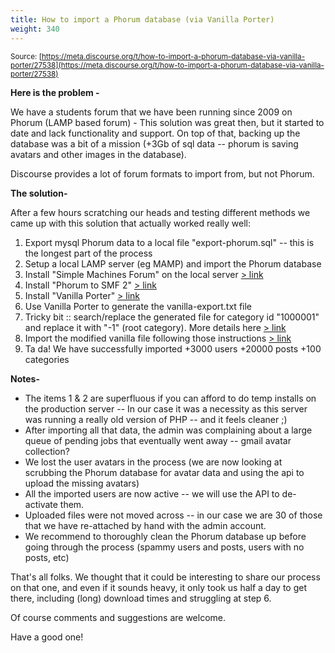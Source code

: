 ```yaml
---
title: How to import a Phorum database (via Vanilla Porter)
weight: 340
---
```


<small class="documentation-source">Source: [https://meta.discourse.org/t/how-to-import-a-phorum-database-via-vanilla-porter/27538](https://meta.discourse.org/t/how-to-import-a-phorum-database-via-vanilla-porter/27538)</small>

**Here is the problem -**

We have a students forum that we have been running since 2009 on Phorum (LAMP based forum) - 
This solution was great then, but it started to date and lack functionality and support.
On top of that, backing up the database was a bit of a mission (+3Gb of sql data -- phorum is saving avatars and other images in the database).

Discourse provides a lot of forum formats to import from, but not Phorum.

**The solution-**

After a few hours scratching our heads and testing different methods we came up with this solution that actually worked really well:

 1. Export mysql Phorum data to a local file "export-phorum.sql" -- this is the longest part of the process
 2. Setup a local LAMP server (eg MAMP) and import the Phorum database
 2. Install "Simple Machines Forum" on the local server [> link][1]
 3. Install "Phorum to SMF 2" [> link][2]
 4. Install "Vanilla Porter" [> link][3]
 5. Use Vanilla Porter to generate the vanilla-export.txt file
 6. Tricky bit :: search/replace the generated file for category id "1000001" and replace it with "-1" (root category). More details here [> link][5]
 7. Import the modified vanilla file following those instructions [> link][4]
 8. Ta da! We have successfully imported +3000 users +20000 posts +100 categories

**Notes-**

 - The items 1 & 2 are superfluous if you can afford to do temp installs on the production server -- In our case it was a necessity as this server was running a really old version of PHP -- and it feels cleaner ;)
 - After importing all that data, the admin was complaining about a large queue of pending jobs that eventually went away -- gmail avatar collection?
 - We lost the user avatars in the process (we are now looking at scrubbing the Phorum database for avatar data and using the api to upload the missing avatars)
 - All the imported users are now active -- we will use the API to de-activate them.
 - Uploaded files were not moved across -- in our case we are 30 of those that we have re-attached by hand with the admin account.
 - We recommend to thoroughly clean the Phorum database up before going through the process (spammy users and posts, users with no posts, etc)

That's all folks. We thought that it could be interesting to share our process on that one, and even if it sounds heavy, it only took us half a day to get there, including (long) download times and struggling at step 6.

Of course comments and suggestions are welcome.

Have a good one!

  [1]: http://www.simplemachines.org/
  [2]: http://download.simplemachines.org/?converters;software=phorum
  [3]: http://vanillaforums.org/addon/porter-core
  [4]: https://meta.discourse.org/t/how-to-migrate-from-vanilla-to-discourse/27273
  [5]: https://meta.discourse.org/t/import-vanilla-problems/27399
